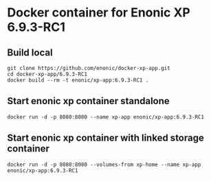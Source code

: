 # Docker container for Enonic XP 6.9.3-RC1

## Build local

    git clone https://github.com/enonic/docker-xp-app.git
    cd docker-xp-app/6.9.3-RC1
    docker build --rm -t enonic/xp-app:6.9.3-RC1 .

## Start enonic xp container standalone

    docker run -d -p 8080:8080 --name xp-app enonic/xp-app:6.9.3-RC1

## Start enonic xp container with linked storage container

    docker run -d -p 8080:8080 --volumes-from xp-home --name xp-app enonic/xp-app:6.9.3-RC1
